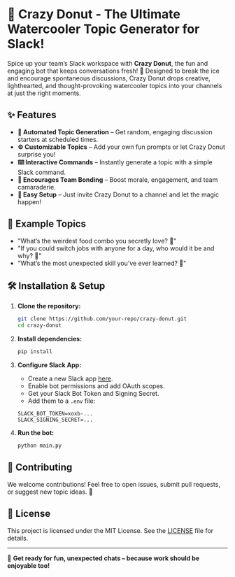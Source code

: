 # 🍩 Crazy Donut - The Ultimate Watercooler Topic Generator for Slack!

Spice up your team’s Slack workspace with **Crazy Donut**, the fun and engaging bot that keeps conversations fresh! 🚀 Designed to break the ice and encourage spontaneous discussions, Crazy Donut drops creative, lighthearted, and thought-provoking watercooler topics into your channels at just the right moments.

## ✨ Features

- **🤖 Automated Topic Generation** – Get random, engaging discussion starters at scheduled times.
- **⚙️ Customizable Topics** – Add your own fun prompts or let Crazy Donut surprise you!
- **⌨️ Interactive Commands** – Instantly generate a topic with a simple Slack command.
- **💬 Encourages Team Bonding** – Boost morale, engagement, and team camaraderie.
- **🚀 Easy Setup** – Just invite Crazy Donut to a channel and let the magic happen!

## 🎉 Example Topics

- "What’s the weirdest food combo you secretly love? 🤔"
- "If you could switch jobs with anyone for a day, who would it be and why? 🔄"
- "What’s the most unexpected skill you’ve ever learned? 🧐"

## 🛠 Installation & Setup

1. **Clone the repository:**  
   ```sh
   git clone https://github.com/your-repo/crazy-donut.git
   cd crazy-donut
   ```
2. **Install dependencies:**  
   ```sh
   pip install
   ```
3. **Configure Slack App:**  
   - Create a new Slack app [here](https://api.slack.com/apps).
   - Enable bot permissions and add OAuth scopes.
   - Get your Slack Bot Token and Signing Secret.
   - Add them to a `.env` file:
   
   ```env
   SLACK_BOT_TOKEN=xoxb-...
   SLACK_SIGNING_SECRET=...
   ```
4. **Run the bot:**  
   ```sh
   python main.py
   ```

## 🎯 Contributing

We welcome contributions! Feel free to open issues, submit pull requests, or suggest new topic ideas. 🚀

## 📜 License

This project is licensed under the MIT License. See the [LICENSE](LICENSE) file for details.

---

🥳 **Get ready for fun, unexpected chats – because work should be enjoyable too!**
